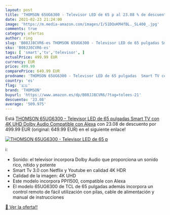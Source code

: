 ```yaml
---
layout: post
title: 'THOMSON 65UG6300 - Televisor LED de 65 p al 23.08 % de descuento'
date: 2021-02-23 21:24:00
image: 'https://m.media-amazon.com/images/I/51DQoKM4fBL._SL400_.jpg'
comments: true
category: ofertas
author: ring
slug: 'B08JJ8CVR6-es THOMSON 65UG6300 - Televisor LED de 65 pulgadas Smart TV...'
sku: 'B08JJ8CVR6-es'
tags: [ 'smart','tv','televisor', ]
actualPrice: 499.99 EUR
currency: EUR
price: 499.99
comparePrice: 649.99 EUR
prodname: 'THOMSON 65UG6300 - Televisor LED de 65 pulgadas  Smart TV con 4K UHD  Dolby Audio  Compatible con Alexa'
country: 'es'
flag: '🇪🇸'
brand: 'THOMSON'
buyurl: 'https://www.amazon.es/dp/B08JJ8CVR6/?tag=tolees-21'
descuento: '23.08'
average: '509.975'
---
```


Está [THOMSON 65UG6300 - Televisor LED de 65 pulgadas  Smart TV con 4K UHD  Dolby Audio  Compatible con Alexa](https://www.amazon.es/dp/B08JJ8CVR6/?tag=tolees-21) con 23.08 de descuento por 499.99 EUR (original: 649.99 EUR) en el siguiente enlace!

[![THOMSON 65UG6300 - Televisor LED de 65 p](https://m.media-amazon.com/images/I/51DQoKM4fBL._SL400_.jpg)](https://www.amazon.es/dp/B08JJ8CVR6/?tag=tolees-21)

ℹ️:

- Sonido: el televisor incorpora Dolby Audio que proporciona un sonido rico, nítido y potente
- Smart Tv 3.0 con Netflix y Youtube en calidad 4K HDR
- Calidad de la imagen: 4K UHD
- Este modelo incorpora PPI1500, compatible con Alexa
- El modelo 65UG6300 de TCL de 65 pulgadas además incorpora un control remoto de fácil utilización con pilas, cable de alimentación y manual de instrucciones

[🛒 Ver la oferta!!](https://www.amazon.es/dp/B08JJ8CVR6/?tag=tolees-21)
